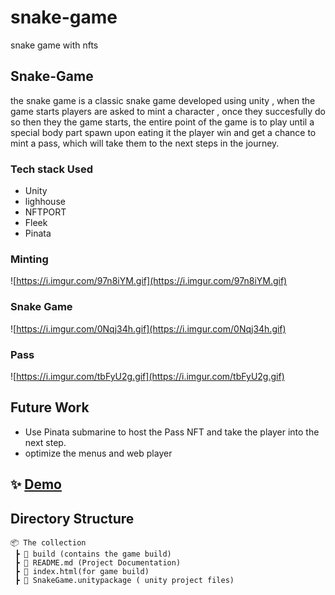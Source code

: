 # snake-game
 snake game with nfts 

## Snake-Game
the snake game is a classic snake game developed using unity , when the game starts players are asked  to mint a character , once they succesfully do so then they the game starts, the entire point of the game is to play until a special body part spawn upon eating it the player win and get a chance to mint a pass, which will take them to the next steps in the journey. 

### Tech stack Used
- Unity 
- lighhouse
- NFTPORT 
- Fleek
- Pinata

### Minting 

![https://i.imgur.com/97n8iYM.gif](https://i.imgur.com/97n8iYM.gif)

### Snake Game

![https://i.imgur.com/0Nqj34h.gif](https://i.imgur.com/0Nqj34h.gif)


### Pass
![https://i.imgur.com/tbFyU2g.gif](https://i.imgur.com/tbFyU2g.gif)


## Future Work
-  Use Pinata submarine to host the Pass NFT and take the player into the next step. 
-  optimize the menus and web player

## ✨ [Demo](https://white-hat-8780.on.fleek.co/)


## Directory Structure

```
📦 The collection
 ┣ 📂 build (contains the game build)
 ┣ 📜 README.md (Project Documentation)
 ┣ 📜 index.html(for game build)
 ┣ 📜 SnakeGame.unitypackage ( unity project files)

```

